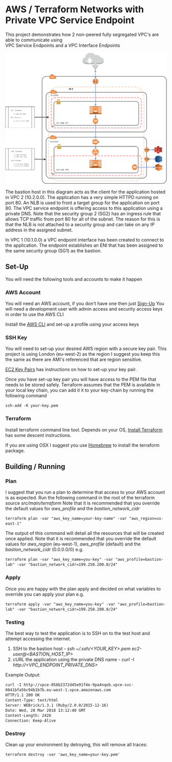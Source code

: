 # AWS / Terraform Networks with Private VPC Service Endpoint

This project demonstrates how 2 non-peered fully segregated VPC's are able to communicate using  
VPC Service Endpoints and a VPC Interface Endpoints

![VPC Service VPC](aws-terraform-vpc-endpoint-service.png)

The bastion host in this diagram acts as the client for the application hosted in VPC 2 (10.2.0.0).
The application has a very simple HTTPD running on port 80. An NLB is used to front a target group for the application on port 80.
The VPC service endpoint is offering access to this application using a private DNS.
Note that the security group 2 (SG2) has an ingress rule that allows TCP traffic from port 80 for all of the subnet.
The reason for this is that the NLB is not attached to a security group and can take on any IP address in the assigned subnet.

In VPC 1 (10.1.0.0) a VPC endpoint interface has been created to connect to the application.
The endpoint establishes an ENI that has been assigned to the same security group (SG1) as the bastion.

## Set-Up

You will need the following tools and accounts to make it happen

### AWS Account

You will need an AWS account, if you don't have one then just [Sign-Up](https://aws.amazon.com/free)
You will need a development user with admin access and security access keys in order to use the AWS CLI

Install the [AWS CLI](https://aws.amazon.com/cli/) and set-up a profile using your access keys


### SSH Key

You will need to set-up your desired AWS region with a secure key pair.
This project is using London (eu-west-2) as the region I suggest you keep this the same as there are AMI's referenced that are region sensitive.

[EC2 Key Pairs](http://docs.aws.amazon.com/AWSEC2/latest/UserGuide/ec2-key-pairs.html) has instructions on how to set-up your key pair.

Once you have set-up key pair you will have access to the PEM file that needs to be stored safely.
Terraform assumes that the PEM is available in your local key chain, you can add it it to your key-chain by running the following command

```commandline
ssh-add -K your-key.pem
```

### Terraform

Install terraform command line tool. Depends on your OS, [Install Terraform](https://www.terraform.io/intro/getting-started/install.html) has some descent instructions.

If you are using OSX I suggest you use [Homebrew](https://brew.sh/) to install the terraform package.

## Building / Running

### Plan

I suggest that you run a plan to determine that access to your AWS account is as expected.
Run the following command in the root of the terraform source _src/main/terraform_
Note that it is recommended that you override the default values for _aws_profile_ and the _bastion_network_cidr_

```commandline
terraform plan -var "aws_key_name=your-key-name" -var "aws_region=us-east-1"
```

The output of this command will detail all the resources that will be created once applied.
Note that it is recommended that you override the default values for _aws_region_ (eu-west-1), _aws_profile_ (default)
and the _bastion_network_cidr_ (0.0.0.0/0) e.g.

```commandline
terraform plan -var "aws_key_name=you-key" -var "aws_profile=bastion-lab" -var "bastion_network_cidr=199.250.200.0/24"
```

### Apply

Once you are happy with the plan apply and decided on what variables to override you can apply your plan e.g.

```commandline
terraform apply -var "aws_key_name=you-key" -var "aws_profile=bastion-lab" -var "bastion_network_cidr=199.250.200.0/24"
```

### Testing

The best way to test the application is to SSH on to the test host and attempt accessing the internet.

1. SSH to the bastion host - _ssh ~/.ssh/<YOUR_KEY>.pem ec2-user@<BASTION_HOST_IP>_
2. cURL the application using the private DNS name - _curl -I  http://<VPC_ENDPOINT_PRIVATE_DNS>_

Example Output:
```
curl -I http://vpce-058b2372d45e91f4e-9pa4nqob.vpce-svc-0841bfa5bc94b1b7b.eu-west-1.vpce.amazonaws.com
HTTP/1.1 200 OK
Content-Type: text/html
Server: WEBrick/1.3.1 (Ruby/2.0.0/2015-12-16)
Date: Wed, 28 Mar 2018 13:12:40 GMT
Content-Length: 2426
Connection: Keep-Alive
```

### Destroy

Clean up your environment by detroying, this will remove all traces:
```commandline
terraform destroy -var 'aws_key_name=your-key.pem'
```

